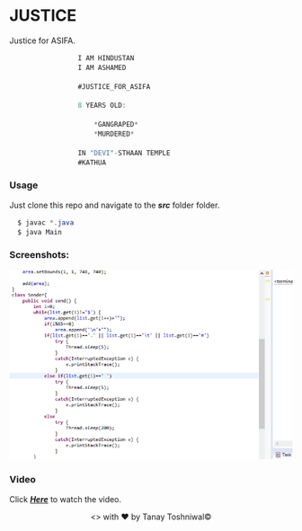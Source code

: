 # JUSTICE
  Justice for ASIFA.
  ```java
                   I AM HINDUSTAN
                   I AM ASHAMED

                   #JUSTICE_FOR_ASIFA

                   8 YEARS OLD:

                       *GANGRAPED*
                       *MURDERED*

                   IN "DEVI"-STHAAN TEMPLE
                   #KATHUA
  ```
### Usage
Just clone this repo and navigate to the ***src*** folder folder.

```java
  $ javac *.java
  $ java Main
```
### Screenshots:

<p align="center"><img src='https://github.com/AlphaBAT69/JUSTICE/blob/master/screenshots/asifa_justice.gif' width='700px'></p>

### Video
Click ***[Here](https://youtu.be/RSx1zTTNOz8)*** to watch the video.

<p align="center"><> with &hearts; by Tanay Toshniwal&copy;</p>
